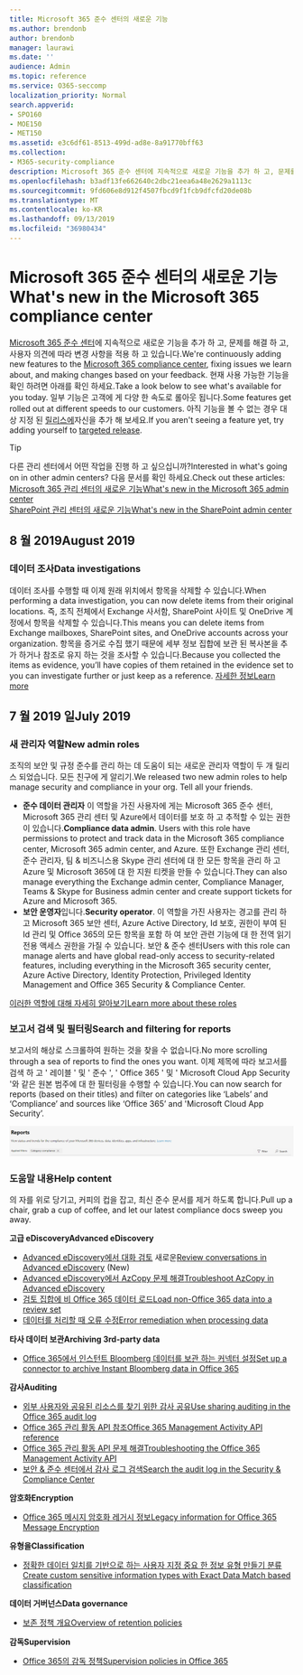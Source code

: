 ```yaml
---
title: Microsoft 365 준수 센터의 새로운 기능
ms.author: brendonb
author: brendonb
manager: laurawi
ms.date: ''
audience: Admin
ms.topic: reference
ms.service: O365-seccomp
localization_priority: Normal
search.appverid:
- SPO160
- MOE150
- MET150
ms.assetid: e3c6df61-8513-499d-ad8e-8a91770bff63
ms.collection:
- M365-security-compliance
description: Microsoft 365 준수 센터에 지속적으로 새로운 기능을 추가 하 고, 문제를 해결 하 고, 사용자 의견에 따라 변경 사항을 적용 하 고 있습니다. 이번 달에 제공 된 내용을 확인 합니다.
ms.openlocfilehash: b3adf13fe662640c2dbc21eea6a48e2629a1113c
ms.sourcegitcommit: 9fd606e8d912f4507fbcd9f1fcb9dfcfd20de08b
ms.translationtype: MT
ms.contentlocale: ko-KR
ms.lasthandoff: 09/13/2019
ms.locfileid: "36980434"
---
```

# <a name="whats-new-in-the-microsoft-365-compliance-center"></a><span data-ttu-id="679f7-104">Microsoft 365 준수 센터의 새로운 기능</span><span class="sxs-lookup"><span data-stu-id="679f7-104">What's new in the Microsoft 365 compliance center</span></span>

<span data-ttu-id="679f7-105">[Microsoft 365 준수 센터](microsoft-365-compliance-center.md)에 지속적으로 새로운 기능을 추가 하 고, 문제를 해결 하 고, 사용자 의견에 따라 변경 사항을 적용 하 고 있습니다.</span><span class="sxs-lookup"><span data-stu-id="679f7-105">We're continuously adding new features to the [Microsoft 365 compliance center](microsoft-365-compliance-center.md), fixing issues we learn about, and making changes based on your feedback.</span></span> <span data-ttu-id="679f7-106">현재 사용 가능한 기능을 확인 하려면 아래를 확인 하세요.</span><span class="sxs-lookup"><span data-stu-id="679f7-106">Take a look below to see what's available for you today.</span></span> <span data-ttu-id="679f7-107">일부 기능은 고객에 게 다양 한 속도로 롤아웃 됩니다.</span><span class="sxs-lookup"><span data-stu-id="679f7-107">Some features get rolled out at different speeds to our customers.</span></span> <span data-ttu-id="679f7-108">아직 기능을 볼 수 없는 경우 대상 지정 된 [릴리스에](https://docs.microsoft.com/office365/admin/manage/release-options-in-office-365)자신을 추가 해 보세요.</span><span class="sxs-lookup"><span data-stu-id="679f7-108">If you aren't seeing a feature yet, try adding yourself to [targeted release](https://docs.microsoft.com/office365/admin/manage/release-options-in-office-365).</span></span>

> [!TIP]
> <span data-ttu-id="679f7-109">다른 관리 센터에서 어떤 작업을 진행 하 고 싶으십니까?</span><span class="sxs-lookup"><span data-stu-id="679f7-109">Interested in what's going on in other admin centers?</span></span> <span data-ttu-id="679f7-110">다음 문서를 확인 하세요.</span><span class="sxs-lookup"><span data-stu-id="679f7-110">Check out these articles:</span></span><br>[<span data-ttu-id="679f7-111">Microsoft 365 관리 센터의 새로운 기능</span><span class="sxs-lookup"><span data-stu-id="679f7-111">What's new in the Microsoft 365 admin center</span></span>](https://docs.microsoft.com/office365/admin/whats-new-in-preview?view=o365-worldwide)<br>[<span data-ttu-id="679f7-112">SharePoint 관리 센터의 새로운 기능</span><span class="sxs-lookup"><span data-stu-id="679f7-112">What's new in the SharePoint admin center</span></span>](https://docs.microsoft.com/sharepoint/what-s-new-in-admin-center)

## <a name="august-2019"></a><span data-ttu-id="679f7-113">8 월 2019</span><span class="sxs-lookup"><span data-stu-id="679f7-113">August 2019</span></span>

### <a name="data-investigations"></a><span data-ttu-id="679f7-114">데이터 조사</span><span class="sxs-lookup"><span data-stu-id="679f7-114">Data investigations</span></span>

<span data-ttu-id="679f7-115">데이터 조사를 수행할 때 이제 원래 위치에서 항목을 삭제할 수 있습니다.</span><span class="sxs-lookup"><span data-stu-id="679f7-115">When performing a data investigation, you can now delete items from their original locations.</span></span> <span data-ttu-id="679f7-116">즉, 조직 전체에서 Exchange 사서함, SharePoint 사이트 및 OneDrive 계정에서 항목을 삭제할 수 있습니다.</span><span class="sxs-lookup"><span data-stu-id="679f7-116">This means you can delete items from Exchange mailboxes, SharePoint sites, and OneDrive accounts across your organization.</span></span> <span data-ttu-id="679f7-117">항목을 증거로 수집 했기 때문에 세부 정보 집합에 보관 된 복사본을 추가 하거나 참조로 유지 하는 것을 조사할 수 있습니다.</span><span class="sxs-lookup"><span data-stu-id="679f7-117">Because you collected the items as evidence, you’ll have copies of them retained in the evidence set to you can investigate further or just keep as a reference.</span></span> [<span data-ttu-id="679f7-118">자세한 정보</span><span class="sxs-lookup"><span data-stu-id="679f7-118">Learn more</span></span>](datainvestigations/delete-items-from-original-locations.md)

## <a name="july-2019"></a><span data-ttu-id="679f7-119">7 월 2019 일</span><span class="sxs-lookup"><span data-stu-id="679f7-119">July 2019</span></span>

### <a name="new-admin-roles"></a><span data-ttu-id="679f7-120">새 관리자 역할</span><span class="sxs-lookup"><span data-stu-id="679f7-120">New admin roles</span></span>

<span data-ttu-id="679f7-121">조직의 보안 및 규정 준수를 관리 하는 데 도움이 되는 새로운 관리자 역할이 두 개 릴리스 되었습니다. 모든 친구에 게 알리기.</span><span class="sxs-lookup"><span data-stu-id="679f7-121">We released two new admin roles to help manage security and compliance in your org. Tell all your friends.</span></span>

- <span data-ttu-id="679f7-122">**준수 데이터 관리자** 이 역할을 가진 사용자에 게는 Microsoft 365 준수 센터, Microsoft 365 관리 센터 및 Azure에서 데이터를 보호 하 고 추적할 수 있는 권한이 있습니다.</span><span class="sxs-lookup"><span data-stu-id="679f7-122">**Compliance data admin**. Users with this role have permissions to protect and track data in the Microsoft 365 compliance center, Microsoft 365 admin center, and Azure.</span></span> <span data-ttu-id="679f7-123">또한 Exchange 관리 센터, 준수 관리자, 팀 & 비즈니스용 Skype 관리 센터에 대 한 모든 항목을 관리 하 고 Azure 및 Microsoft 365에 대 한 지원 티켓을 만들 수 있습니다.</span><span class="sxs-lookup"><span data-stu-id="679f7-123">They can also manage everything the Exchange admin center, Compliance Manager, Teams & Skype for Business admin center and create support tickets for Azure and Microsoft 365.</span></span>
- <span data-ttu-id="679f7-124">**보안 운영자**입니다.</span><span class="sxs-lookup"><span data-stu-id="679f7-124">**Security operator**.</span></span> <span data-ttu-id="679f7-125">이 역할을 가진 사용자는 경고를 관리 하 고 Microsoft 365 보안 센터, Azure Active Directory, Id 보호, 권한이 부여 된 Id 관리 및 Office 365의 모든 항목을 포함 하 여 보안 관련 기능에 대 한 전역 읽기 전용 액세스 권한을 가질 수 있습니다. 보안 & 준수 센터</span><span class="sxs-lookup"><span data-stu-id="679f7-125">Users with this role can manage alerts and have global read-only access to security-related features, including everything in the Microsoft 365 security center, Azure Active Directory, Identity Protection, Privileged Identity Management and Office 365 Security & Compliance Center.</span></span>

[<span data-ttu-id="679f7-126">이러한 역할에 대해 자세히 알아보기</span><span class="sxs-lookup"><span data-stu-id="679f7-126">Learn more about these roles</span></span>](https://docs.microsoft.com/office365/securitycompliance/permissions-microsoft-365-compliance-security)

### <a name="search-and-filtering-for-reports"></a><span data-ttu-id="679f7-127">보고서 검색 및 필터링</span><span class="sxs-lookup"><span data-stu-id="679f7-127">Search and filtering for reports</span></span>

<span data-ttu-id="679f7-128">보고서의 해상로 스크롤하여 원하는 것을 찾을 수 없습니다.</span><span class="sxs-lookup"><span data-stu-id="679f7-128">No more scrolling through a sea of reports to find the ones you want.</span></span> <span data-ttu-id="679f7-129">이제 제목에 따라 보고서를 검색 하 고 ' 레이블 ' 및 ' 준수 ', ' Office 365 ' 및 ' Microsoft Cloud App Security '와 같은 원본 범주에 대 한 필터링을 수행할 수 있습니다.</span><span class="sxs-lookup"><span data-stu-id="679f7-129">You can now search for reports (based on their titles) and filter on categories like ‘Labels’ and ‘Compliance’ and sources like ‘Office 365’ and 'Microsoft Cloud App Security’.</span></span>

![필터가 적용 된 보고서의 검색 및 필터 단추 화면 캡처](media/mcc_report_filtering.png)

### <a name="help-content"></a><span data-ttu-id="679f7-131">도움말 내용</span><span class="sxs-lookup"><span data-stu-id="679f7-131">Help content</span></span>

<span data-ttu-id="679f7-132">의 자를 위로 당기고, 커피의 컵을 잡고, 최신 준수 문서를 제거 하도록 합니다.</span><span class="sxs-lookup"><span data-stu-id="679f7-132">Pull up a chair, grab a cup of coffee, and let our latest compliance docs sweep you away.</span></span>

<span data-ttu-id="679f7-133">**고급 eDiscovery**</span><span class="sxs-lookup"><span data-stu-id="679f7-133">**Advanced eDiscovery**</span></span>
- <span data-ttu-id="679f7-134">[Advanced eDiscovery에서 대화 검토](compliance20/conversation-review-sets.md) 새로운</span><span class="sxs-lookup"><span data-stu-id="679f7-134">[Review conversations in Advanced eDiscovery](compliance20/conversation-review-sets.md) (New)</span></span>
- [<span data-ttu-id="679f7-135">Advanced eDiscovery에서 AzCopy 문제 해결</span><span class="sxs-lookup"><span data-stu-id="679f7-135">Troubleshoot AzCopy in Advanced eDiscovery</span></span>](compliance20/troubleshooting-azcopy.md)
- [<span data-ttu-id="679f7-136">검토 집합에 비 Office 365 데이터 로드</span><span class="sxs-lookup"><span data-stu-id="679f7-136">Load non-Office 365 data into a review set</span></span>](compliance20/load-non-office365-data.md)
- [<span data-ttu-id="679f7-137">데이터를 처리할 때 오류 수정</span><span class="sxs-lookup"><span data-stu-id="679f7-137">Error remediation when processing data</span></span>](compliance20/error-remediation.md)

<span data-ttu-id="679f7-138">**타사 데이터 보관**</span><span class="sxs-lookup"><span data-stu-id="679f7-138">**Archiving 3rd-party data**</span></span>
- [<span data-ttu-id="679f7-139">Office 365에서 인스턴트 Bloomberg 데이터를 보관 하는 커넥터 설정</span><span class="sxs-lookup"><span data-stu-id="679f7-139">Set up a connector to archive Instant Bloomberg data in Office 365</span></span>](archive-instant-bloomberg-data.md)

<span data-ttu-id="679f7-140">**감사**</span><span class="sxs-lookup"><span data-stu-id="679f7-140">**Auditing**</span></span>
- [<span data-ttu-id="679f7-141">외부 사용자와 공유된 리소스를 찾기 위한 감사 공유</span><span class="sxs-lookup"><span data-stu-id="679f7-141">Use sharing auditing in the Office 365 audit log</span></span>](use-sharing-auditing.md)
- [<span data-ttu-id="679f7-142">Office 365 관리 활동 API 참조</span><span class="sxs-lookup"><span data-stu-id="679f7-142">Office 365 Management Activity API reference</span></span>](https://docs.microsoft.com/office/office-365-management-api/office-365-management-activity-api-reference)
- [<span data-ttu-id="679f7-143">Office 365 관리 활동 API 문제 해결</span><span class="sxs-lookup"><span data-stu-id="679f7-143">Troubleshooting the Office 365 Management Activity API</span></span>](https://docs.microsoft.com/office/office-365-management-api/troubleshooting-the-office-365-management-activity-api)
- [<span data-ttu-id="679f7-144">보안 & 준수 센터에서 감사 로그 검색</span><span class="sxs-lookup"><span data-stu-id="679f7-144">Search the audit log in the Security & Compliance Center</span></span>](search-the-audit-log-in-security-and-compliance.md)

<span data-ttu-id="679f7-145">**암호화**</span><span class="sxs-lookup"><span data-stu-id="679f7-145">**Encryption**</span></span>
- [<span data-ttu-id="679f7-146">Office 365 메시지 암호화 레거시 정보</span><span class="sxs-lookup"><span data-stu-id="679f7-146">Legacy information for Office 365 Message Encryption</span></span>](legacy-information-for-message-encryption.md)

<span data-ttu-id="679f7-147">**유형을**</span><span class="sxs-lookup"><span data-stu-id="679f7-147">**Classification**</span></span>
- [<span data-ttu-id="679f7-148">정확한 데이터 일치를 기반으로 하는 사용자 지정 중요 한 정보 유형 만들기 분류</span><span class="sxs-lookup"><span data-stu-id="679f7-148">Create custom sensitive information types with Exact Data Match based classification</span></span>](create-custom-sensitive-information-types-with-exact-data-match-based-classification.md)

<span data-ttu-id="679f7-149">**데이터 거버넌스**</span><span class="sxs-lookup"><span data-stu-id="679f7-149">**Data governance**</span></span>
- [<span data-ttu-id="679f7-150">보존 정책 개요</span><span class="sxs-lookup"><span data-stu-id="679f7-150">Overview of retention policies</span></span>](retention-policies.md)

<span data-ttu-id="679f7-151">**감독**</span><span class="sxs-lookup"><span data-stu-id="679f7-151">**Supervision**</span></span>
- [<span data-ttu-id="679f7-152">Office 365의 감독 정책</span><span class="sxs-lookup"><span data-stu-id="679f7-152">Supervision policies in Office 365</span></span>](supervision-policies.md)